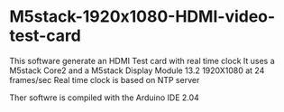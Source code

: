 # M5stack-1920x1080-HDMI-video-test-card
This software generate an HDMI Test card with real time clock
It uses a M5stack Core2 and a M5stack Display Module 13.2
1920X1080 at 24 frames/sec
Real time clock is based on NTP server

Ther softwre is compiled with the Arduino IDE 2.04

